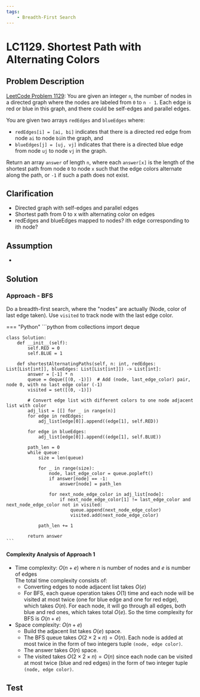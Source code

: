 ```yaml
---
tags:
    - Breadth-First Search
---
```


# LC1129. Shortest Path with Alternating Colors

## Problem Description

[LeetCode Problem 1129](https://leetcode.com/problems/shortest-path-with-alternating-colors/): You are given an integer `n`, the number of nodes in a directed graph where the nodes are labeled from `0` to `n - 1`. Each edge is red or blue in this graph, and there could be self-edges and parallel edges.

You are given two arrays `redEdges` and `blueEdges` where:

- `redEdges[i] = [ai, bi]` indicates that there is a directed red edge from node `ai` to node `bi`in the graph, and
- `blueEdges[j] = [uj, vj]` indicates that there is a directed blue edge from node `uj` to node `vj` in the graph.

Return an array `answer` of length `n`, where each `answer[x]` is the length of the shortest path from node `0` to node `x` such that the edge colors alternate along the path, or `-1` if such a path does not exist.

## Clarification

- Directed graph with self-edges and parallel edges
- Shortest path from 0 to x with alternating color on edges
- redEdges and blueEdges mapped to nodes? ith edge corresponding to ith node?

## Assumption

-

## Solution

### Approach - BFS

Do a breadth-first search, where the "nodes" are actually (Node, color of last edge taken). Use `visited` to track node with the last edge color.

=== "Python"
    ```python
    from collections import deque

    class Solution:
        def __init__(self):
            self.RED = 0
            self.BLUE = 1

        def shortestAlternatingPaths(self, n: int, redEdges: List[List[int]], blueEdges: List[List[int]]) -> List[int]:
            answer = [-1] * n
            queue = deque([(0, -1)])  # Add (node, last_edge_color) pair, node 0, with no last edge color (-1)
            visited = set([(0, -1)])

            # Convert edge list with different colors to one node adjacent list with color
            adj_list = [[] for _ in range(n)]
            for edge in redEdges:
                adj_list[edge[0]].append((edge[1], self.RED))

            for edge in blueEdges:
                adj_list[edge[0]].append((edge[1], self.BLUE))

            path_len = 0
            while queue:
                size = len(queue)

                for _ in range(size):
                    node, last_edge_color = queue.popleft()
                    if answer[node] == -1:
                        answer[node] = path_len

                    for next_node_edge_color in adj_list[node]:
                        if next_node_edge_color[1] != last_edge_color and next_node_edge_color not in visited:
                            queue.append(next_node_edge_color)
                            visited.add(next_node_edge_color)

                path_len += 1

            return answer
    ```

#### Complexity Analysis of Approach 1

- Time complexity: $O(n + e)$ where $n$ is number of nodes and $e$ is number of edges  
  The total time complexity consists of:
    - Converting edges to node adjacent list takes $O(e)$
    - For BFS, each queue operation takes $O(1)$ time and each node will be visited at most twice (one for blue edge and one for red edge), which takes $O(n)$. For each node, it will go through all edges, both blue and red ones, which takes total $O(e)$. So the time complexity for BFS is $O(n + e)$
- Space complexity: $O(n + e)$  
    - Build the adjacent list takes $O(e)$ space.
    - The BFS queue takes $O(2 \times 2 \times n) = O(n)$. Each node is added at most twice in the form of two integers tuple `(node, edge color)`.
    - The answer takes $O(n)$ space.
    - The visited takes $O(2 \times 2 \times n) = O(n)$ since each node can be visited at most twice (blue and red edges) in the form of two integer tuple `(node, edge color)`.

## Test
